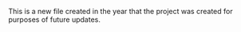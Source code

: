 This is a new file created in the year that the project was created for purposes of future updates.
